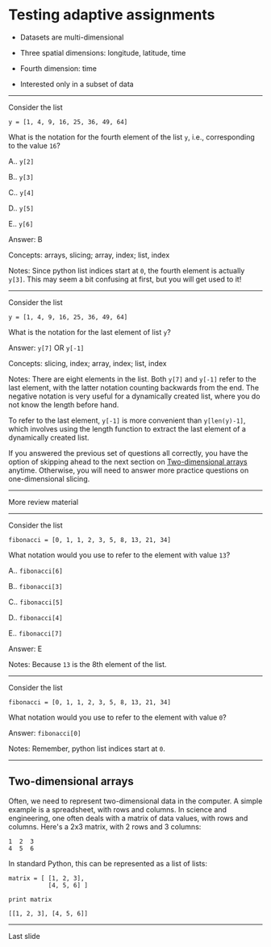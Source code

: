 <!--slidoc-defaults --pace=2 --features=assessment,skip_ahead-->
# Testing adaptive assignments

- Datasets are multi-dimensional

 - Three spatial dimensions: longitude, latitude, time

 - Fourth dimension: time

- Interested only in a subset of data

<script>
var TestScripts = {};
// basic: Answer all questions correctly
// NOTE: Skip-ahead only works for tryCount > 0
TestScripts.basic = [
  ['-ready'],
  ['+loginPrompt', 0, 500, 'login'],
  ['+lateTokenDialog', 0, 0, 'lateToken', ['none']],
  ['initSession', 0, 0, 'reset'],
  ['initSlideView', 2, 500, 'choice', ['B']],
  ['answerTally', 3, 500, 'input', ['y[-1]']],
  ['+answerSkip', 5, 500, 'choice', ['E']],         // For pace=2
  ['+answerTally', 5, 500, 'choice', ['E']],        // For pace=1 
  ['+answerSkip', 6, 500, 'input', ['fibonacci[0]']],
  ['+answerTally', 6, 500, 'input', ['fibonacci[0]']],
  ['+answerSkip', 7, 0, 'next'],
  ['+answerTally', 7, 0, 'next'],
  ['nextEvent', 8, 0, 'wait'],
  ['endPaced', 0, 0, 'end']
  ];
// expert: Skip after first two questions
TestScripts.expert = [
  ['-ready'],
  ['+loginPrompt', 0, 500, 'login'],
  ['+lateTokenDialog', 0, 0, 'lateToken', ['none']],
  ['initSession', 0, 0, 'reset'],
  ['initSlideView', 2, 500, 'choice', ['B']],
  ['answerTally', 3, 500, 'input', ['y[-1]']],
  ['answerTally', 7, 0, 'next'],
  ['nextEvent', 8, 0, 'wait'],
  ['endPaced', 0, 0, 'end']
  ];
// novice: Answer first question incorrectly and then all other questions correctly
TestScripts.novice = [
  ['-ready'],
  ['+loginPrompt', 0, 500, 'login'],
  ['+lateTokenDialog', 0, 0, 'lateToken', ['none']],
  ['initSession', 0, 0, 'reset'],
  ['initSlideView', 2, 500, 'choice', ['D']],
  ['answerTally', 3, 500, 'input', ['y[-1]']],
  ['answerTally', 4, 500, 'next'],
  ['nextEvent', 5, 500, 'choice', ['E']],
  ['answerTally', 6, 500, 'input', ['fibonacci[0]']],
  ['answerTally', 7, 0, 'next'],
  ['nextEvent', 8, 0, 'wait'],
  ['endPaced', 0, 0, 'end']
  ];
Slidoc.enableTesting(Slidoc.getParameter('testscript')||'', TestScripts);
</script>

---

Consider the list

    y = [1, 4, 9, 16, 25, 36, 49, 64]

What is the notation for the fourth element of the list `y`, i.e.,
corresponding to the value `16`?

A.. `y[2]`

B.. `y[3]`

C.. `y[4]`

D.. `y[5]`

E.. `y[6]`


Answer: B

Concepts: arrays, slicing; array, index; list, index

Notes: Since python list indices start at `0`, the fourth element is
actually `y[3]`. This may seem a bit confusing at first, but you will
get used to it!



---

Consider the list

    y = [1, 4, 9, 16, 25, 36, 49, 64]

What is the notation for the last element of list `y`?

Answer: `y[7]` OR `y[-1]`

Concepts: slicing, index; array, index; list, index 

Notes: There are eight elements in the list. Both `y[7]` and `y[-1]`
refer to the last element, with the latter notation counting backwards
from the end. The negative notation is very useful for a dynamically
created list, where you do not know the length before hand.

To refer to the last element, `y[-1]` is  more convenient than
`y[len(y)-1]`, which involves using the length function to extract the last
element of a dynamically created list.

If you answered the previous set of questions all correctly, you
have the option of skipping ahead to the next section on
[Two-dimensional arrays](#) anytime. Otherwise, you will need to answer
more practice questions on one-dimensional slicing.

---

More review material

---

Consider the list

    fibonacci = [0, 1, 1, 2, 3, 5, 8, 13, 21, 34]

What notation would you use to refer to the element with value `13`?

A.. `fibonacci[6]`

B.. `fibonacci[3]`

C.. `fibonacci[5]`

D.. `fibonacci[4]`

E.. `fibonacci[7]`

Answer: E

Notes: Because `13` is the 8th element of the list.

---

Consider the list

    fibonacci = [0, 1, 1, 2, 3, 5, 8, 13, 21, 34]

What notation would you use to refer to the element with value `0`?

Answer: `fibonacci[0]`

Notes: Remember, python list indices start at `0`.


---

## Two-dimensional arrays

Often, we need to represent two-dimensional data in the computer. A
simple example is a spreadsheet, with rows and columns. In science and
engineering, one often deals with a matrix of data values, with rows
and columns. Here's a 2x3 matrix, with 2 rows and 3 columns:

    1  2  3
    4  5  6

In standard Python, this can be represented as a list of lists:

```
matrix = [ [1, 2, 3],
           [4, 5, 6] ]

print matrix
```

```nb_output
[[1, 2, 3], [4, 5, 6]]
```

---

Last slide
